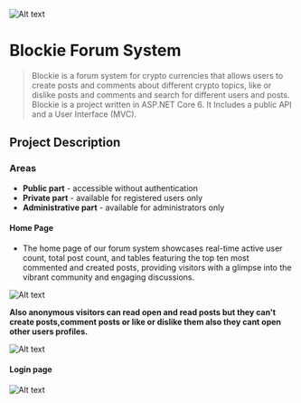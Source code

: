 ![Alt text](https://gitlab.com/project-one-group-five/forum-system/-/raw/main/ImagesForREADME/telerik.PNG)

Blockie Forum System
====================


>Blockie is a forum system for crypto currencies that allows users to create posts and comments about different crypto topics, like or dislike posts and comments and search for different users and posts.
>Blockie is a project written in ASP.NET Core 6. It Includes a public API and a User Interface (MVC).

## Project Description
### Areas
* **Public part** -  accessible without authentication
* **Private part** - available for registered users only
* **Administrative part** - available for administrators only

#### Home Page
* The home page of our forum system showcases real-time active user count, total post count, and tables featuring the top ten most commented and created posts, providing visitors with a glimpse into the vibrant community and engaging discussions.

![Alt text](https://gitlab.com/project-one-group-five/forum-system/-/raw/main/ImagesForREADME/homepage.jpeg)


 **Also anonymous visitors can read open and read posts but they can't create posts,comment posts or like or dislike them also they cant open other users profiles.**


![Alt text](https://gitlab.com/project-one-group-five/forum-system/-/raw/main/ImagesForREADME/post.png)

#### Login page

![Alt text](https://gitlab.com/project-one-group-five/forum-system/-/raw/main/ImagesForREADME/login.png)